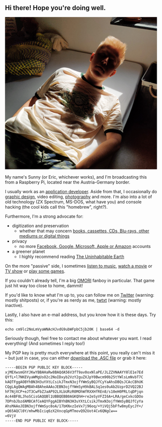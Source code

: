 ## Hi there! Hope you're doing well.

![It's me!](me.jpg)

My name's Sunny (or Eric, whichever works), and I'm broadcasting this from a Raspberry Pi, located near the Austria-Germany border.

I usually work as an [application developer](code.html). Aside from that, I occasionally do [graphic design](design.html), video editing, [photography](photos.html) and more. I'm also into a lot of old technology (ZX Spectrum, MS-DOS, what have you) and console hacking (the cool kids call this "homebrew", right?).

Furthermore, I'm a strong advocate for:

- digitization and preservation
  - whether that may concern [books, cassettes, CDs, Blu-rays, other mediums or digital things](https://archive.org/details/@roesch)
- privacy
  - no more [Facebook, Google, Microsoft, Apple or Amazon](https://gafam.info/) accounts
- a greener planet
  - I highly recommend reading [The Uninhabitable Earth](https://openlibrary.org/books/OL28213233M/The_Uninhabitable_Earth)

On the more "passive" side, I sometimes [listen to music](https://www.last.fm/user/rcrsch), [watch a movie](https://letterboxd.com/roesch/) or [TV show](https://trakt.tv/users/roesch) or [play some games](https://steamcommunity.com/id/rcrsch).

If you couldn't already tell, I'm a big [OMORI](https://www.omori-game.com/en) fanboy in particular. That game just hit way too close to home, dammit!

If you'd like to know what I'm up to, you can follow me on [Twitter](https://twitter.com/rcrsch) (warning: mostly shitposts) or, if you're as nerdy as me, [twtxt](twtxt.txt) (warning: mostly inactive).

Lastly, I also have an e-mail address, but you know how it is these days. Try this:

```
echo cm9lc2NoLmVyaWNAcHJvdG9ubWFpbC5jb20K | base64 -d
```

Seriously though, feel free to contact me about whatever you want. I read everything! (And sometimes I reply too!)

My PGP key is pretty much everywhere at this point, you really can't miss it – but just in case, you can either [download the .ASC file](public.asc) or grab it here:

```
-----BEGIN PGP PUBLIC KEY BLOCK-----
xjMEXwsmGhYJKwYBBAHaRw8BAQdA56V3fT9av0oxNlaPE/JLZZVNAAYY8lE1e7Ed
QYfL+l7NKEVyaWMgUsO2c2NoIDxyb2VzY2guZXJpY0Bwcm90b25tYWlsLmNvbT7C
kAQTFggAOBYhBN3H3uYXtLCsikJTmxN3ojfYWmSyBQJfCyYaAhsDBQsJCAcCBhUK
CQgLAgQWAgMBAh4BAheAAAoJEBN3ojfYWmSyH9kBALSq1es0uAb2UzprD2VQ22BJ
hF7NjXCP+eJT3CwFbZJaAP92LXLbURzR0MOhWfRXXHfREn8/s10eH0PRLtqDPjqn
Ac44BF8LJhoSCisGAQQBl1UBBQEBB0AGKQhH+re2eSyVFZI6A+LRA/geCxkcGDOo
7DPnbJbzdAMBCAfCeAQYFggAIBYhBN3H3uYXtLCsikJTmxN3ojfYWmSyBQJfCyYa
AhsMAAoJEBN3ojfYWmSyc8oA/17bKNxzIeVx7j96oq/+YiVQj5bFfw8myEycJY+/
xQ65AQCl0Y/mhwMbIciq6zX2XncqGpMTmovQ92Uot4Cv6QNgCw==
=6VjV
-----END PGP PUBLIC KEY BLOCK-----
```
